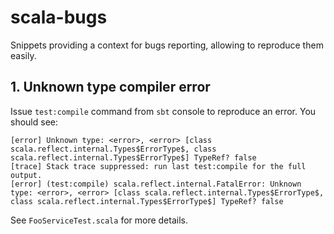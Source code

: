 scala-bugs
==========

Snippets providing a context for bugs reporting, allowing to reproduce them easily.

## 1. Unknown type compiler error

Issue `test:compile` command from `sbt` console to reproduce an error. You should see:

    [error] Unknown type: <error>, <error> [class scala.reflect.internal.Types$ErrorType$, class scala.reflect.internal.Types$ErrorType$] TypeRef? false
    [trace] Stack trace suppressed: run last test:compile for the full output.
    [error] (test:compile) scala.reflect.internal.FatalError: Unknown type: <error>, <error> [class scala.reflect.internal.Types$ErrorType$, class scala.reflect.internal.Types$ErrorType$] TypeRef? false

See `FooServiceTest.scala` for more details.
